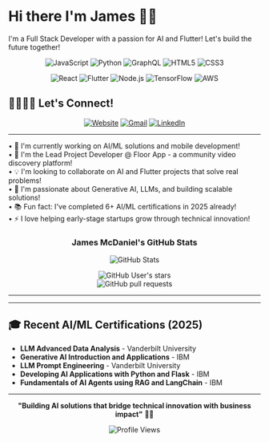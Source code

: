 # Hi there I'm James 👋🏿

I'm a Full Stack Developer with a passion for AI and Flutter! Let's build the future together!

<div align="center">
  
![JavaScript](https://img.shields.io/badge/-JavaScript-F7DF1E?style=for-the-badge&logo=javascript&logoColor=black)
![Python](https://img.shields.io/badge/-Python-3776AB?style=for-the-badge&logo=python&logoColor=white)
![GraphQL](https://img.shields.io/badge/-GraphQL-E10098?style=for-the-badge&logo=graphql&logoColor=white)
![HTML5](https://img.shields.io/badge/-HTML5-E34F26?style=for-the-badge&logo=html5&logoColor=white)
![CSS3](https://img.shields.io/badge/-CSS3-1572B6?style=for-the-badge&logo=css3&logoColor=white)

![React](https://img.shields.io/badge/-React-61DAFB?style=for-the-badge&logo=react&logoColor=black)
![Flutter](https://img.shields.io/badge/-Flutter-02569B?style=for-the-badge&logo=flutter&logoColor=white)
![Node.js](https://img.shields.io/badge/-Node.js-339933?style=for-the-badge&logo=node.js&logoColor=white)
![TensorFlow](https://img.shields.io/badge/-TensorFlow-FF6F00?style=for-the-badge&logo=tensorflow&logoColor=white)
![AWS](https://img.shields.io/badge/-AWS-232F3E?style=for-the-badge&logo=amazon-aws&logoColor=white)

</div>



## 🫱🏿‍🫲🏻 Let's Connect!



<div align="center">
  
[![Website](https://img.shields.io/badge/Website-Floor_App-000000?style=for-the-badge&logo=About.me&logoColor=white)](https://www.joinfloor.app/)
[![Gmail](https://img.shields.io/badge/Gmail-D14836?style=for-the-badge&logo=gmail&logoColor=white)](mailto:hello@joinfloor.app)
[![LinkedIn](https://img.shields.io/badge/LinkedIn-0077B5?style=for-the-badge&logo=linkedin&logoColor=white)](https://www.linkedin.com/in/flio/)

</div>

---

• 🤖 I'm currently working on AI/ML solutions and mobile development!  
• 🚀 I'm the Lead Project Developer @ Floor App - a community video discovery platform!  
• 💡 I'm looking to collaborate on AI and Flutter projects that solve real problems!  
• 🎯 I'm passionate about Generative AI, LLMs, and building scalable solutions!  
• 📚 Fun fact: I've completed 6+ AI/ML certifications in 2025 already!  
• ⚡ I love helping early-stage startups grow through technical innovation!



<div align="center">
  <h3>James McDaniel's GitHub Stats</h3>
  
  ![GitHub Stats](https://github-readme-stats.vercel.app/api?username=JamesMcDaniel04&show_icons=true&theme=radical&hide_border=true)
  
   ![GitHub User's stars](https://img.shields.io/github/stars/JamesMcDaniel04?style=social)  
   ![GitHub pull requests](https://img.shields.io/github/issues-pr/JamesMcDaniel04/Quizzler_Flutter_Challenge) 
  
</div>

---

---

## 🎓 Recent AI/ML Certifications (2025)

- **LLM Advanced Data Analysis** - Vanderbilt University
- **Generative AI Introduction and Applications** - IBM  
- **LLM Prompt Engineering** - Vanderbilt University
- **Developing AI Applications with Python and Flask** - IBM
- **Fundamentals of AI Agents using RAG and LangChain** - IBM

---

<div align="center">
  
**"Building AI solutions that bridge technical innovation with business impact"** 🤖💼

![Profile Views](https://komarev.com/ghpvc/?username=JamesMcDaniel04&color=blueviolet&style=flat-square&label=Profile+Views)

</div>
